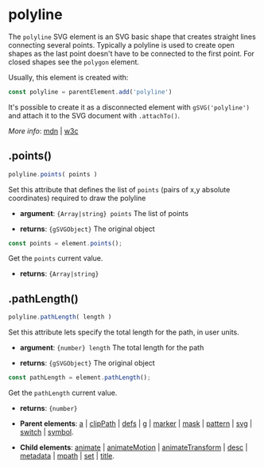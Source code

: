 # polyline

The `polyline` SVG element is an SVG basic shape that creates straight lines connecting several points. Typically a polyline is used to create open shapes as the last point doesn't have to be connected to the first point. For closed shapes see the `polygon` element.

Usually, this element is created with:
      
```js
const polyline = parentElement.add('polyline')
```

It's possible to create it as a disconnected element with `gSVG('polyline')` and attach it to the SVG document with `.attachTo()`.

*More info*:
      [mdn](https://developer.mozilla.org//en-US/docs/Web/SVG/Element/polyline) | [w3c](https://svgwg.org/svg2-draft/single-page.html#shapes-PolylineElement)

## .points()


```js
polyline.points( points )
```
Set this attribute that defines the list of `points` (pairs of x,y absolute coordinates) required to draw the polyline

- **argument**: `{Array|string} points` The list of points

- **returns**: `{gSVGObject}` The original object


```js
const points = element.points();
```
Get the `points` current value.

- **returns**: `{Array|string}` 

## .pathLength()


```js
polyline.pathLength( length )
```
Set this attribute lets specify the total length for the path, in user units.

- **argument**: `{number} length` The total length for the path

- **returns**: `{gSVGObject}` The original object


```js
const pathLength = element.pathLength();
```
Get the `pathLength` current value.

- **returns**: `{number}` 

- **Parent elements**: [a](./a.md) | [clipPath](./clipPath.md) | [defs](./defs.md) | [g](./g.md) | [marker](./marker.md) | [mask](./mask.md) | [pattern](./pattern.md) | [svg](./svg.md) | [switch](./switch.md) | [symbol](./symbol.md).

- **Child elements**: [animate](./animate.md) | [animateMotion](./animateMotion.md) | [animateTransform](./animateTransform.md) | [desc](./desc.md) |  [metadata](./metadata.md) | [mpath](./mpath.md) | [set](./set.md) | [title](./title.md).

